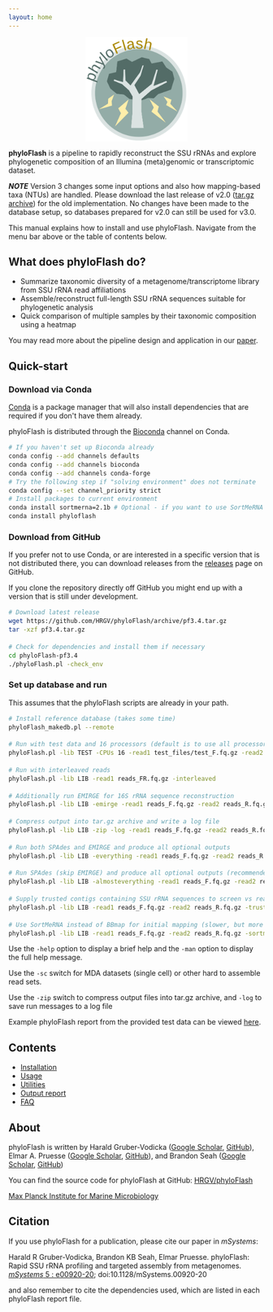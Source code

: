 ```yaml
---
layout: home
---
```


<img src="phyloFlash_logo.png" alt="phyloFlash logo" style="width: 200px; display: block; margin-left: auto; margin-right:auto;"/>

**phyloFlash** is a pipeline to rapidly reconstruct the SSU rRNAs and explore
phylogenetic composition of an Illumina (meta)genomic or transcriptomic
dataset.

***NOTE*** Version 3 changes some input options and also how mapping-based taxa
(NTUs) are handled. Please download the last release of v2.0 ([tar.gz
archive](https://github.com/HRGV/phyloFlash/archive/v2.0-beta6.tar.gz)) for the
old implementation. No changes have been made to the database setup, so
databases prepared for v2.0 can still be used for v3.0.

This manual explains how to install and use phyloFlash. Navigate from the menu
bar above or the table of contents below.

## What does phyloFlash do?

 - Summarize taxonomic diversity of a metagenome/transcriptome library from SSU
   rRNA read affiliations
 - Assemble/reconstruct full-length SSU rRNA sequences suitable for
   phylogenetic analysis
 - Quick comparison of multiple samples by their taxonomic composition using a
   heatmap

You may read more about the pipeline design and application in our
[paper](https://doi.org/10.1128/mSystems.00920-20).

## Quick-start

### Download via Conda

[Conda](https://conda.io/docs/) is a package manager that will also install
dependencies that are required if you don't have them already.

phyloFlash is distributed through the [Bioconda](http://bioconda.github.io/)
channel on Conda.

```bash
# If you haven't set up Bioconda already
conda config --add channels defaults
conda config --add channels bioconda
conda config --add channels conda-forge
# Try the following step if "solving environment" does not terminate
conda config --set channel_priority strict
# Install packages to current environment
conda install sortmerna=2.1b # Optional - if you want to use SortMeRNA option
conda install phyloflash
```

### Download from GitHub

If you prefer not to use Conda, or are interested in a specific version that is
not distributed there, you can download releases from the
[releases](https://github.com/HRGV/phyloFlash/releases) page on GitHub.

If you clone the repository directly off GitHub you might end up with a version
that is still under development.

```bash
# Download latest release
wget https://github.com/HRGV/phyloFlash/archive/pf3.4.tar.gz
tar -xzf pf3.4.tar.gz

# Check for dependencies and install them if necessary
cd phyloFlash-pf3.4
./phyloFlash.pl -check_env
```

### Set up database and run

This assumes that the phyloFlash scripts are already in your path.

```bash
# Install reference database (takes some time)
phyloFlash_makedb.pl --remote

# Run with test data and 16 processors (default is to use all processors available)
phyloFlash.pl -lib TEST -CPUs 16 -read1 test_files/test_F.fq.gz -read2 test_files/test_R.fq.gz

# Run with interleaved reads
phyloFlash.pl -lib LIB -read1 reads_FR.fq.gz -interleaved

# Additionally run EMIRGE for 16S rRNA sequence reconstruction
phyloFlash.pl -lib LIB -emirge -read1 reads_F.fq.gz -read2 reads_R.fq.gz

# Compress output into tar.gz archive and write a log file
phyloFlash.pl -lib LIB -zip -log -read1 reads_F.fq.gz -read2 reads_R.fq.gz

# Run both SPAdes and EMIRGE and produce all optional outputs
phyloFlash.pl -lib LIB -everything -read1 reads_F.fq.gz -read2 reads_R.fq.gz

# Run SPAdes (skip EMIRGE) and produce all optional outputs (recommended)
phyloFlash.pl -lib LIB -almosteverything -read1 reads_F.fq.gz -read2 reads_R.fq.gz

# Supply trusted contigs containing SSU rRNA sequences to screen vs reads
phyloFlash.pl -lib LIB -read1 reads_F.fq.gz -read2 reads_R.fq.gz -trusted contigs.fasta

# Use SortMeRNA instead of BBmap for initial mapping (slower, but more sensitive)
phyloFlash.pl -lib LIB -read1 reads_F.fq.gz -read2 reads_R.fq.gz -sortmerna
```

Use the `-help` option to display a brief help and the `-man` option to display
the full help message.

Use the `-sc` switch for MDA datasets (single cell) or other hard to assemble
read sets.

Use the `-zip` switch to compress output files into tar.gz archive, and `-log`
to save run messages to a log file

Example phyloFlash report from the provided test data can be viewed
[here](test.phyloFlash.html).

## Contents

 - [Installation](install.html)
 - [Usage](usage.html)
 - [Utilities](utilities.html)
 - [Output report](output.html)
 - [FAQ](FAQ.html)

## About

phyloFlash is written by Harald Gruber-Vodicka ([Google
Scholar](https://scholar.google.de/citations?user=imYEnqMAAAAJ&hl=en&oi=ao),
[GitHub](https://github.com/HRGV)), Elmar A. Pruesse ([Google
Scholar](https://scholar.google.de/citations?user=F-yGwRIAAAAJ&hl=en&oi=ao),
[GitHub](https://github.com/epruesse)), and Brandon Seah ([Google
Scholar](https://scholar.google.de/citations?user=3l8G5BwAAAAJ&hl=en&oi=ao),
[GitHub](https://github.com/kbseah))

You can find the source code for phyloFlash at GitHub:
[HRGV/phyloFlash](https://github.com/HRGV/phyloFlash/)

[Max Planck Institute for Marine Microbiology](http://www.mpi-bremen.de/)

## Citation

If you use phyloFlash for a publication, please cite our paper in _mSystems_:

Harald R Gruber-Vodicka, Brandon KB Seah, Elmar Pruesse. phyloFlash: Rapid SSU
rRNA profiling and targeted assembly from metagenomes. [ *mSystems* 5 :
e00920-20](https://doi.org/10.1128/mSystems.00920-20);
doi:10.1128/mSystems.00920-20

and also remember to cite the dependencies used, which are listed in each
phyloFlash report file.
